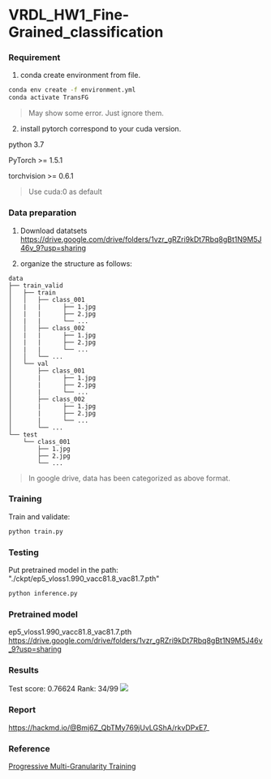 # VRDL_HW1_Fine-Grained_classification

### Requirement

1. conda create environment from file.
```bash
conda env create -f environment.yml
conda activate TransFG
```
> May show some error. Just ignore them.

2. install pytorch correspond to your cuda version.

python 3.7

PyTorch >= 1.5.1

torchvision >= 0.6.1

> Use cuda:0 as default

### Data preparation

1. Download datatsets 
https://drive.google.com/drive/folders/1vzr_gRZri9kDt7Rbq8gBt1N9M5J46v_9?usp=sharing

2. organize the structure as follows:
```
data
├── train_valid
│   ├── train
│   │   ├── class_001
│   |   |      ├── 1.jpg
│   |   |      ├── 2.jpg
│   |   |      └── ...
│   │   ├── class_002
│   |   |      ├── 1.jpg
│   |   |      ├── 2.jpg
│   |   |      └── ...
│   │   └── ...
│   └── val
│       ├── class_001
│       |      ├── 1.jpg
│       |      ├── 2.jpg
│       |      └── ...
│       ├── class_002
│       |      ├── 1.jpg
│       |      ├── 2.jpg
│       |      └── ...
│       └── ...
└── test
    └── class_001
        ├── 1.jpg
        ├── 2.jpg
        └── ...
```

> In google drive, data has been categorized as above format.

### Training

Train and validate: 
```bash
python train.py
```

### Testing
Put pretrained model in the path: 
"./ckpt/ep5_vloss1.990_vacc81.8_vac81.7.pth"

```bash
python inference.py
```

### Pretrained model

ep5_vloss1.990_vacc81.8_vac81.7.pth
https://drive.google.com/drive/folders/1vzr_gRZri9kDt7Rbq8gBt1N9M5J46v_9?usp=sharing

### Results
Test score: 0.76624
Rank: 34/99
![](https://i.imgur.com/dbRHjo8.png)


### Report
https://hackmd.io/@Bmj6Z_QbTMy769jUvLGShA/rkvDPxE7_

### Reference
[Progressive Multi-Granularity Training](https://github.com/PRIS-CV/PMG-Progressive-Multi-Granularity-Training)

